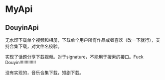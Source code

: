 # MyApi

## DouyinApi

无水印下载单个视频和相册，下载单个用户所有作品或者喜欢（改一下就行），支持合集下载，对文件名校验。

实现了话题分享下载视频。对于signature，不能用于搜索的接口。Fuck Douyin!!!!!!!!!!!!!

没有实现的，音乐合集下载，短剧下载。

